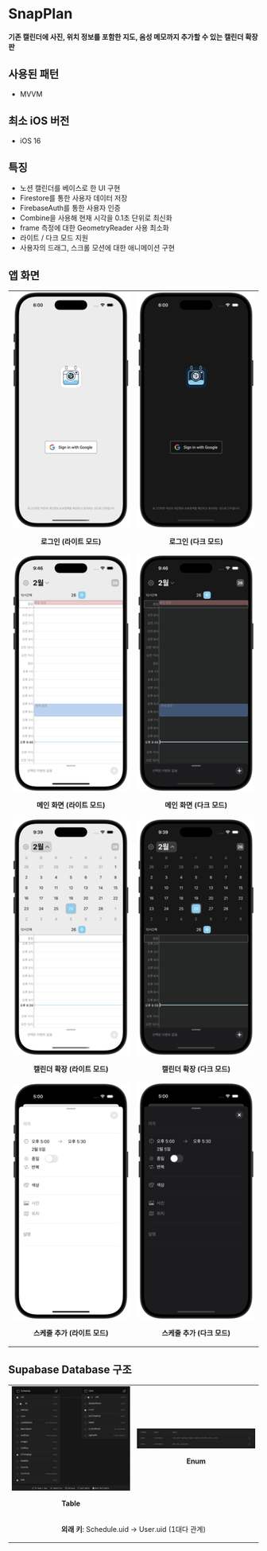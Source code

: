# SnapPlan

**기존 캘린더에 사진, 위치 정보를 포함한 지도, 음성 메모까지 추가할 수 있는 캘린더 확장판**

## 사용된 패턴
- MVVM

## 최소 iOS 버전
- iOS 16

## 특징
- 노션 캘린더를 베이스로 한 UI 구현
- Firestore를 통한 사용자 데이터 저장
- FirebaseAuth를 통한 사용자 인증
- Combine을 사용해 현재 시각을 0.1초 단위로 최신화
- frame 측정에 대한 GeometryReader 사용 최소화
- 라이트 / 다크 모드 지원
- 사용자의 드래그, 스크롤 모션에 대한 애니메이션 구현

## 앱 화면
<table>
  <tr>
    <td align="center" width="250px">
      <img src="./Preview/login_light.png" width="250px">
      <p><strong>로그인 (라이트 모드)</strong></p>
    </td>
    <td align="center" width="250px">
      <img src="./Preview/login_dark.png" width="250px">
      <p><strong>로그인 (다크 모드)</strong></p>
    </td>
  </tr>
  <tr>
    <td align="center" width="250px">
      <img src="./Preview/main_light.png" width="250px">
      <p><strong>메인 화면 (라이트 모드)</strong></p>
    </td>
    <td align="center" width="250px">
      <img src="./Preview/main_dark.png" width="250px">
      <p><strong>메인 화면 (다크 모드)</strong></p>
    </td>
  </tr>
  <tr>
    <td align="center" width="250px">
      <img src="./Preview/main_light_expand.png" width="250px">
      <p><strong>캘린더 확장 (라이트 모드)</strong></p>
    </td>
    <td align="center" width="250px">
      <img src="./Preview/main_dark_expand.png" width="250px">
      <p><strong>캘린더 확장 (다크 모드)</strong></p>
    </td>
  </tr>
  <tr>
  <td align="center" width="250px">
    <img src="./Preview/schedule_set_light.png" width="250px">
    <p><strong>스케줄 추가 (라이트 모드)</strong></p> 
  </td>
  <td align="center" width="250px">
    <img src="./Preview/schedule_set_dark.png" width="250px">
    <p><strong>스케줄 추가 (다크 모드)</strong></p> 
  </td>
  </tr>
</table>


## Supabase Database 구조

<table>
  <tr>
    <td align="center" width="50%">
      <img src="./Image/Table.png" width="100%">
      <p><strong>Table</strong></p>
    </td>
    <td align="center" width="50%">
      <img src="./Image/Enum.png" width="100%">
      <p><strong>Enum</strong></p>
    </td>
  </tr>
  <tr>
    <td colspan="2" align="center">
      <p><strong>외래 키</strong>: Schedule.uid → User.uid (1대다 관계)</p>
    </td>
  </tr>
</table>

